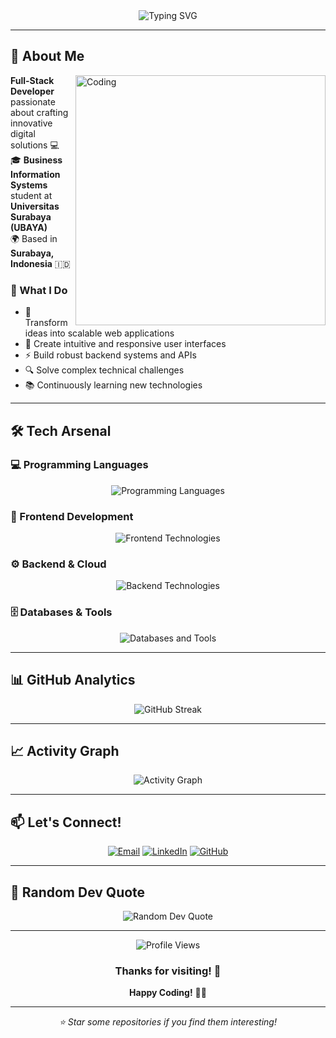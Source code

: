 <div align="center">
  <img src="https://readme-typing-svg.herokuapp.com?font=Fira+Code&size=30&duration=3000&pause=1000&color=36BCF7FF&background=00000000&center=true&vCenter=true&width=600&lines=Hi+there!+I'm+Nico+Ferrarel+%F0%9F%91%8B;Full-Stack+Developer+%F0%9F%9A%80;Problem+Solver+%F0%9F%A7%A9;From+Surabaya%2C+Indonesia+%F0%9F%87%AE%F0%9F%87%A9" alt="Typing SVG" />
</div>

---

## 🌟 About Me

<img align="right" alt="Coding" width="400" src="https://cdn.dribbble.com/users/1162077/screenshots/3848914/programmer.gif">

**Full-Stack Developer** passionate about crafting innovative digital solutions 💻  
🎓 **Business Information Systems** student at **Universitas Surabaya (UBAYA)**  
🌍 Based in **Surabaya, Indonesia** 🇮🇩

### 🎯 What I Do
- 🚀 Transform ideas into scalable web applications
- 🎨 Create intuitive and responsive user interfaces  
- ⚡ Build robust backend systems and APIs
- 🔍 Solve complex technical challenges
- 📚 Continuously learning new technologies

---

## 🛠️ Tech Arsenal

### 💻 Programming Languages
<div align="center">
  <img src="https://skillicons.dev/icons?i=cs,java,kotlin,php,js,ts&theme=dark" alt="Programming Languages" />
</div>

### 🎨 Frontend Development
<div align="center">
  <img src="https://skillicons.dev/icons?i=html,css,react,nextjs,tailwind,jquery&theme=dark" alt="Frontend Technologies" />
</div>

### ⚙️ Backend & Cloud
<div align="center">
  <img src="https://skillicons.dev/icons?i=laravel,nodejs,express,aws,firebase&theme=dark" alt="Backend Technologies" />
</div>

### 🗄️ Databases & Tools
<div align="center">
  <img src="https://skillicons.dev/icons?i=mysql,postgresql,mongodb,figma,git,github&theme=dark" alt="Databases and Tools" />
</div>

---

## 📊 GitHub Analytics

<div align="center">
  <img src="https://github-readme-streak-stats.herokuapp.com/?user=NinikCui&theme=tokyonight" alt="GitHub Streak" />
</div>

---

## 📈 Activity Graph
<div align="center">
  <img src="https://github-readme-activity-graph.vercel.app/graph?username=NinikCui&theme=tokyo-night&hide_border=true" alt="Activity Graph" />
</div>

---

## 📫 Let's Connect!

<div align="center">
  
[![Email](https://img.shields.io/badge/Email-D14836?style=for-the-badge&logo=gmail&logoColor=white)](mailto:nferrarel@gmail.com)
[![LinkedIn](https://img.shields.io/badge/LinkedIn-0077B5?style=for-the-badge&logo=linkedin&logoColor=white)](https://www.linkedin.com/in/nico-ferrarel-0583491a1/)
[![GitHub](https://img.shields.io/badge/GitHub-100000?style=for-the-badge&logo=github&logoColor=white)](https://github.com/NinikCui)

</div>

---

## 💭 Random Dev Quote
<div align="center">
  <img src="https://quotes-github-readme.vercel.app/api?type=horizontal&theme=tokyonight" alt="Random Dev Quote" />
</div>

---

<div align="center">
  <img src="https://komarev.com/ghpvc/?username=NinikCui&label=Profile%20Views&color=0e75b6&style=flat" alt="Profile Views" />
  
  ### Thanks for visiting! 🙏
  **Happy Coding!** 🚀✨
</div>

---

<div align="center">
  <i>⭐ Star some repositories if you find them interesting!</i>
</div>
